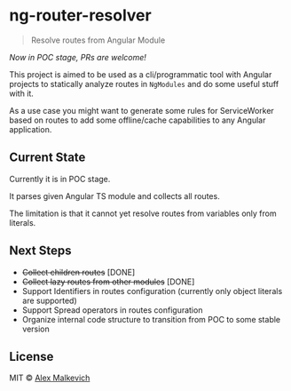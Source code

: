 # ng-router-resolver

> Resolve routes from Angular Module

_Now in POC stage, PRs are welcome!_

This project is aimed to be used as a cli/programmatic tool with Angular projects
to statically analyze routes in `NgModules` and do some useful stuff with it.

As a use case you might want to generate some rules for ServiceWorker based on routes
to add some offline/cache capabilities to any Angular application.

## Current State

Currently it is in POC stage.

It parses given Angular TS module and collects all routes.

The limitation is that it cannot yet resolve routes from variables only from literals.

## Next Steps

- ~~Collect children routes~~ [DONE]
- ~~Collect lazy routes from other modules~~ [DONE]
- Support Identifiers in routes configuration (currently only object literals are supported)
- Support Spread operators in routes configuration
- Organize internal code structure to transition from POC to some stable version

## License

MIT © [Alex Malkevich](malkevich.alex@gmail.com)

